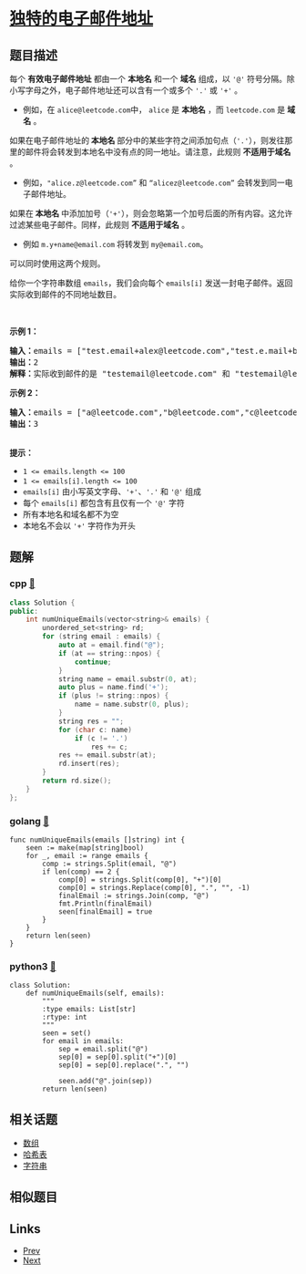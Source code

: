 
# [独特的电子邮件地址](https://leetcode-cn.com/problems/unique-email-addresses)

## 题目描述

<p>每个 <strong>有效电子邮件地址</strong> 都由一个 <strong>本地名</strong> 和一个 <strong>域名</strong> 组成，以 <code>'@'</code> 符号分隔。除小写字母之外，电子邮件地址还可以含有一个或多个&nbsp;<code>'.'</code> 或 <code>'+'</code> 。</p>

<ul>
	<li>例如，在&nbsp;<code>alice@leetcode.com</code>中，&nbsp;<code>alice</code>&nbsp;是 <strong>本地名</strong> ，而&nbsp;<code>leetcode.com</code>&nbsp;是 <strong>域名</strong> 。</li>
</ul>

<p>如果在电子邮件地址的<strong> 本地名 </strong>部分中的某些字符之间添加句点（<code>'.'</code>），则发往那里的邮件将会转发到本地名中没有点的同一地址。请注意，此规则 <strong>不适用于域名</strong> 。</p>

<ul>
	<li>例如，<code>"alice.z@leetcode.com”</code> 和 <code>“alicez@leetcode.com”</code>&nbsp;会转发到同一电子邮件地址。</li>
</ul>

<p>如果在<strong> 本地名 </strong>中添加加号（<code>'+'</code>），则会忽略第一个加号后面的所有内容。这允许过滤某些电子邮件。同样，此规则 <strong>不适用于域名</strong> 。</p>

<ul>
	<li>例如 <code>m.y+name@email.com</code> 将转发到 <code>my@email.com</code>。</li>
</ul>

<p>可以同时使用这两个规则。</p>

<p>给你一个字符串数组 <code>emails</code>，我们会向每个 <code>emails[i]</code> 发送一封电子邮件。返回实际收到邮件的不同地址数目。</p>

<p>&nbsp;</p>

<p><strong>示例 1：</strong></p>

<pre>
<strong>输入：</strong>emails = ["test.email+alex@leetcode.com","test.e.mail+bob.cathy@leetcode.com","testemail+david@lee.tcode.com"]
<strong>输出：</strong>2
<strong>解释：</strong>实际收到邮件的是 "testemail@leetcode.com" 和 "testemail@lee.tcode.com"。
</pre>

<p><strong>示例 2：</strong></p>

<pre>
<strong>输入：</strong>emails = ["a@leetcode.com","b@leetcode.com","c@leetcode.com"]
<strong>输出：</strong>3
</pre>

<p><br />
<strong>提示：</strong></p>

<ul>
	<li><code>1 &lt;= emails.length &lt;= 100</code></li>
	<li><code>1 &lt;= emails[i].length&nbsp;&lt;= 100</code></li>
	<li><code>emails[i]</code> 由小写英文字母、<code>'+'</code>、<code>'.'</code> 和 <code>'@'</code> 组成</li>
	<li>每个 <code>emails[i]</code> 都包含有且仅有一个 <code>'@'</code> 字符</li>
	<li>所有本地名和域名都不为空</li>
	<li>本地名不会以 <code>'+'</code> 字符作为开头</li>
</ul>


## 题解

### cpp [🔗](unique-email-addresses.cpp) 
```cpp
class Solution {
public:
    int numUniqueEmails(vector<string>& emails) {
        unordered_set<string> rd;
        for (string email : emails) {
            auto at = email.find("@");
            if (at == string::npos) {
                continue;
            }
            string name = email.substr(0, at);
            auto plus = name.find('+');
            if (plus != string::npos) {
                name = name.substr(0, plus);
            }
            string res = "";
            for (char c: name)
                if (c != '.')
                    res += c;
            res += email.substr(at);
            rd.insert(res);
        }
        return rd.size();
    }
};
```
### golang [🔗](unique-email-addresses.go) 
```golang
func numUniqueEmails(emails []string) int {
	seen := make(map[string]bool)
	for _, email := range emails {
		comp := strings.Split(email, "@")
		if len(comp) == 2 {
			comp[0] = strings.Split(comp[0], "+")[0]
			comp[0] = strings.Replace(comp[0], ".", "", -1)
			finalEmail := strings.Join(comp, "@")
			fmt.Println(finalEmail)
			seen[finalEmail] = true
		}
	}
	return len(seen)
}
```
### python3 [🔗](unique-email-addresses.py) 
```python3
class Solution:
    def numUniqueEmails(self, emails):
        """
        :type emails: List[str]
        :rtype: int
        """
        seen = set()
        for email in emails:
            sep = email.split("@")
            sep[0] = sep[0].split("+")[0]
            sep[0] = sep[0].replace(".", "")

            seen.add("@".join(sep))
        return len(seen)
```


## 相关话题

- [数组](https://leetcode-cn.com/tag/array) 
- [哈希表](https://leetcode-cn.com/tag/hash-table) 
- [字符串](https://leetcode-cn.com/tag/string) 


## 相似题目



## Links

- [Prev](../reverse-only-letters/README.md) 
- [Next](../number-of-recent-calls/README.md) 

